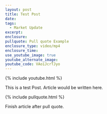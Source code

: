 ```yaml
---
layout: post
title: Test Post
date:
tags:
  - Market Update
excerpt:
enclosure:
pullquote: Pull quote Example
enclosure_type: video/mp4
enclosure_time:
use_youtube_image: true
youtube_alternate_image:
youtube_code: VAoiJcrTJyo
---
```



{% include youtube.html %}

This is a test Post. Article would be written here.

{% include pullquote.html %}

Finish article after pull quote.